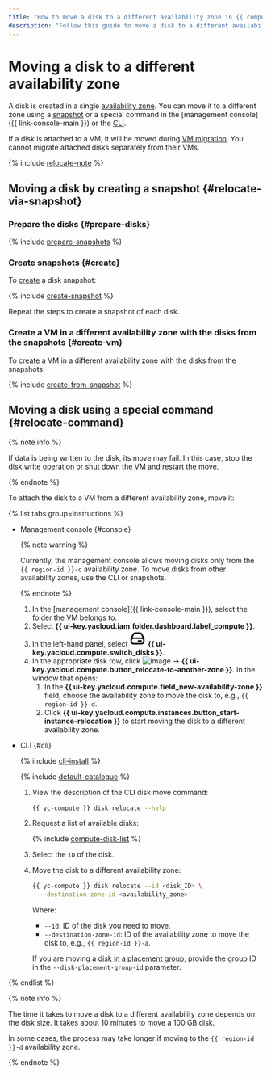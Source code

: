 ```yaml
---
title: "How to move a disk to a different availability zone in {{ compute-full-name }}"
description: "Follow this guide to move a disk to a different availability zone."
---
```


# Moving a disk to a different availability zone

A disk is created in a single [availability zone](../../../overview/concepts/geo-scope.md). You can move it to a different zone using a [snapshot](../../concepts/snapshot.md) or a special command in the [management console]({{ link-console-main }}) or the [CLI](../../../cli/cli-ref/managed-services/compute/disk/relocate.md).

If a disk is attached to a VM, it will be moved during [VM migration](../vm-control/vm-change-zone.md). You cannot migrate attached disks separately from their VMs.


{% include [relocate-note](../../../_includes/compute/relocate-note.md) %}


## Moving a disk by creating a snapshot {#relocate-via-snapshot}

### Prepare the disks {#prepare-disks}

{% include [prepare-snapshots](../../../_includes/compute/prepare-snapshots.md) %}

### Create snapshots {#create}

To [create](../disk-control/create-snapshot.md) a disk snapshot:

{% include [create-snapshot](../../../_includes/compute/create-snapshot.md) %}

Repeat the steps to create a snapshot of each disk.

### Create a VM in a different availability zone with the disks from the snapshots {#create-vm}

To [create](../vm-create/create-from-snapshots.md) a VM in a different availability zone with the disks from the snapshots:

{% include [create-from-snapshot](../../../_includes/compute/create-from-snapshot.md) %}

## Moving a disk using a special command {#relocate-command}

{% note info %}

If data is being written to the disk, its move may fail. In this case, stop the disk write operation or shut down the VM and restart the move.

{% endnote %}

To attach the disk to a VM from a different availability zone, move it:

{% list tabs group=instructions %}

- Management console {#console}

   {% note warning %}

   Currently, the management console allows moving disks only from the `{{ region-id }}-c` availability zone. To move disks from other availability zones, use the CLI or snapshots.

   {% endnote %}

   1. In the [management console]({{ link-console-main }}), select the folder the VM belongs to.
   1. Select **{{ ui-key.yacloud.iam.folder.dashboard.label_compute }}**.
   1. In the left-hand panel, select ![image](../../../_assets/console-icons/hard-drive.svg) **{{ ui-key.yacloud.compute.switch_disks }}**.
   1. In the appropriate disk row, click ![image](../../../_assets/console-icons/ellipsis.svg) → **{{ ui-key.yacloud.compute.button_relocate-to-another-zone }}**. In the window that opens:
      1. In the **{{ ui-key.yacloud.compute.field_new-availability-zone }}** field, choose the availability zone to move the disk to, e.g., `{{ region-id }}-d`.
      1. Click **{{ ui-key.yacloud.compute.instances.button_start-instance-relocation }}** to start moving the disk to a different availability zone.

- CLI {#cli}

   {% include [cli-install](../../../_includes/cli-install.md) %}

   {% include [default-catalogue](../../../_includes/default-catalogue.md) %}

   1. View the description of the CLI disk move command:

      ```bash
      {{ yc-compute }} disk relocate --help
      ```

   1. Request a list of available disks:

      {% include [compute-disk-list](../../../_includes/compute/disk-list.md) %}

   1. Select the `ID` of the disk.

   1. Move the disk to a different availability zone:

      ```bash
      {{ yc-compute }} disk relocate --id <disk_ID> \
        --destination-zone-id <availability_zone>
      ```

      Where:

      * `--id`: ID of the disk you need to move.
      * `--destination-zone-id`: ID of the availability zone to move the disk to, e.g., `{{ region-id }}-a`.

      If you are moving a [disk in a placement group](../../concepts/disk-placement-group.md), provide the group ID in the `--disk-placement-group-id` parameter.

{% endlist %}

{% note info %}

The time it takes to move a disk to a different availability zone depends on the disk size. It takes about 10 minutes to move a 100 GB disk.

In some cases, the process may take longer if moving to the `{{ region-id }}-d` availability zone.

{% endnote %}
